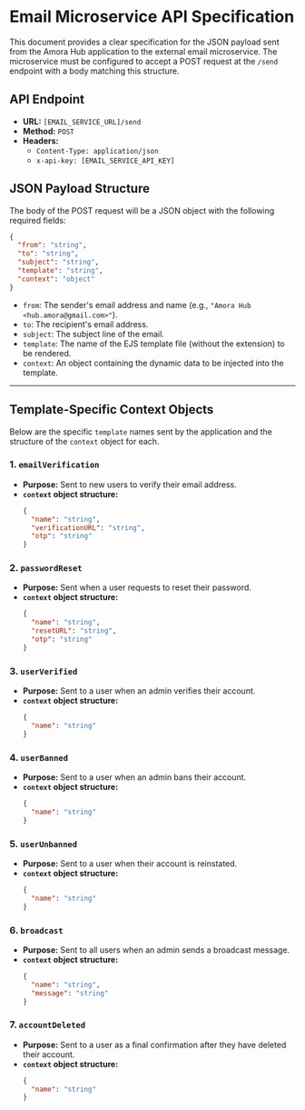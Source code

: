 # Email Microservice API Specification

This document provides a clear specification for the JSON payload sent from the Amora Hub application to the external email microservice. The microservice must be configured to accept a POST request at the `/send` endpoint with a body matching this structure.

## API Endpoint

-   **URL:** `[EMAIL_SERVICE_URL]/send`
-   **Method:** `POST`
-   **Headers:**
    -   `Content-Type: application/json`
    -   `x-api-key: [EMAIL_SERVICE_API_KEY]`

## JSON Payload Structure

The body of the POST request will be a JSON object with the following required fields:

```json
{
  "from": "string",
  "to": "string",
  "subject": "string",
  "template": "string",
  "context": "object"
}
```

-   `from`: The sender's email address and name (e.g., `"Amora Hub <hub.amora@gmail.com>"`).
-   `to`: The recipient's email address.
-   `subject`: The subject line of the email.
-   `template`: The name of the EJS template file (without the extension) to be rendered.
-   `context`: An object containing the dynamic data to be injected into the template.

---

## Template-Specific Context Objects

Below are the specific `template` names sent by the application and the structure of the `context` object for each.

### 1. `emailVerification`

-   **Purpose:** Sent to new users to verify their email address.
-   **`context` object structure:**
    ```json
    {
      "name": "string",
      "verificationURL": "string",
      "otp": "string"
    }
    ```

### 2. `passwordReset`

-   **Purpose:** Sent when a user requests to reset their password.
-   **`context` object structure:**
    ```json
    {
      "name": "string",
      "resetURL": "string",
      "otp": "string"
    }
    ```

### 3. `userVerified`

-   **Purpose:** Sent to a user when an admin verifies their account.
-   **`context` object structure:**
    ```json
    {
      "name": "string"
    }
    ```

### 4. `userBanned`

-   **Purpose:** Sent to a user when an admin bans their account.
-   **`context` object structure:**
    ```json
    {
      "name": "string"
    }
    ```

### 5. `userUnbanned`

-   **Purpose:** Sent to a user when their account is reinstated.
-   **`context` object structure:**
    ```json
    {
      "name": "string"
    }
    ```

### 6. `broadcast`

-   **Purpose:** Sent to all users when an admin sends a broadcast message.
-   **`context` object structure:**
    ```json
    {
      "name": "string",
      "message": "string"
    }
    ```

### 7. `accountDeleted`

-   **Purpose:** Sent to a user as a final confirmation after they have deleted their account.
-   **`context` object structure:**
    ```json
    {
      "name": "string"
    }
    ```